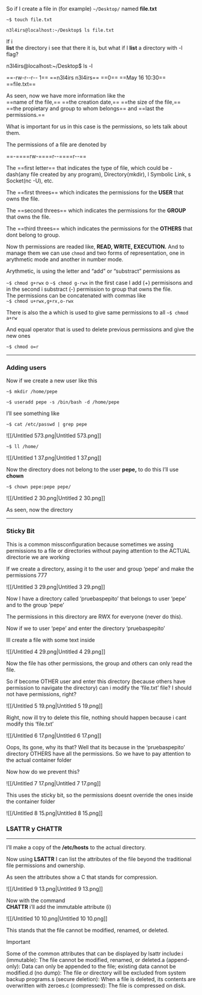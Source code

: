 So if I create a file in (for example) `~/Desktop/` named **file.txt**

`~$ touch file.txt`

`n3l4irs@localhost:~/Desktop$ ls file.txt`

  
If i  
**list** the directory i see that there it is, but what if I **list** a directory with -l flag?  
  

n3l4irs@localhost:~/Desktop$ ls -l  
  
==-rw-r--r-- 1== ==n3l4irs n3l4irs== ==0== ==May 16 10:30== ==file.txt==

  
As seen, now we have more information like the  
==name of the file,== ==the creation date,== ==the size of the file,== ==the propietary and group to whom belongs== and ==last the permissions.==

What is important for us in this case is the permissions, so lets talk about them.  
  
The permissions of a file are denoted by  

==-====rw-====r--====r--==

The ==first letter== that indicates the type of file, which could be - dash(any file created by any program), Directory(mkdir), l Symbolic Link, s Socket(nc -U), etc.

The ==first threes== which indicates the permissions for the **USER** that owns the file.

The ==second threes== which indicates the permissions for the **GROUP** that owns the file.

The ==third threes== which indicates the permissions for the **OTHERS** that dont belong to group.

  

Now th permissions are readed like, **READ, WRITE, EXECUTION.** And to manage them we can use `chmod` and two forms of representation, one in arythmetic mode and another in number mode.

  

Arythmetic, is using the letter and “add” or “substract” permissions as  
  
`~$ chmod g+rwx` o `~$ chmod g-rwx` in the first case I add (+) permisisons and in the second i substract (-) permission to group that owns the file.  
The permissions can be concatenated with commas like  
`~$ chmod u+rwx,g+rx,o-rwx`

  

There is also the a which is used to give same permissions to all `~$ chmod a+rw`

And equal operator that is used to delete previous permissions and give the new ones

`~$ chmod o=r`

---

### Adding users

  

Now if we create a new user like this

`~$ mkdir /home/pepe`

`~$ useradd pepe -s /bin/bash -d /home/pepe`

  

I’ll see something like

`~$ cat /etc/passwd | grep pepe`

![[/Untitled 573.png|Untitled 573.png]]

`~$ ll /home/`

![[/Untitled 1 37.png|Untitled 1 37.png]]

Now the directory does not belong to the user **pepe,** to do this I’ll use **chown**

`~$ chown pepe:pepe pepe/`

![[/Untitled 2 30.png|Untitled 2 30.png]]

As seen, now the directory

---

  

### Sticky Bit

  

This is a common missconfiguration because sometimes we assing permissions to a file or directories without paying attention to the ACTUAL directorie we are working

  

If we create a directory, assing it to the user and group ‘pepe’ and make the permissions 777

![[/Untitled 3 29.png|Untitled 3 29.png]]

Now I have a directory called ‘pruebaspepito’ that belongs to user ‘pepe’ and to the group ‘pepe’

The permissions in this directory are RWX for everyone (never do this).

  

Now if we to user ‘pepe’ and enter the directory ‘pruebaspepito’

Ill create a file with some text inside

![[/Untitled 4 29.png|Untitled 4 29.png]]

Now the file has other permissions, the group and others can only read the file.

So if become OTHER user and enter this directory (because others have permission to navigate the directory) can i modify the ‘file.txt’ file? I should not have permissions, right?

![[/Untitled 5 19.png|Untitled 5 19.png]]

Right, now ill try to delete this file, nothing should happen because i cant modify this ‘file.txt’

![[/Untitled 6 17.png|Untitled 6 17.png]]

Oops, Its gone, why its that? Well that its because in the ‘pruebaspepito’ directory OTHERS have all the permissions. So we have to pay attention to the actual container folder

  

Now how do we prevent this?

![[/Untitled 7 17.png|Untitled 7 17.png]]

This uses the sticky bit, so the permissions doesnt override the ones inside the container folder

![[/Untitled 8 15.png|Untitled 8 15.png]]

  

### LSATTR y CHATTR

---

I’ll make a copy of the **/etc/hosts** to the actual directory.

Now using **LSATTR** I can list the attributes of the file beyond the traditional file permissions and ownership.

As seen the attributes show a C that stands for compression.

![[/Untitled 9 13.png|Untitled 9 13.png]]

  
Now with the command  
**CHATTR** i’ll add the immutable attribute (i)

![[/Untitled 10 10.png|Untitled 10 10.png]]

This stands that the file cannot be modified, renamed, or deleted.

> [!important]  
> Some of the common attributes that can be displayed by lsattr include:i (immutable): The file cannot be modified, renamed, or deleted.a (append-only): Data can only be appended to the file; existing data cannot be modified.d (no dump): The file or directory will be excluded from system backup programs.s (secure deletion): When a file is deleted, its contents are overwritten with zeroes.c (compressed): The file is compressed on disk.